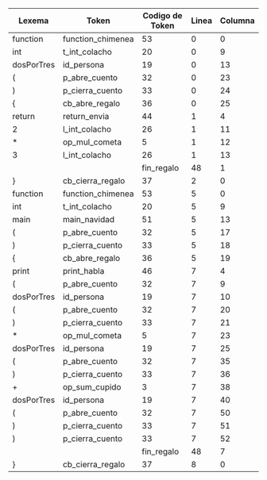 | Lexema     | Token             | Codigo de Token | Linea | Columna |
| ---------- | ----------------- | --------------- | ----- | ------- |
| function   | function_chimenea | 53              | 0     | 0       |
| int        | t_int_colacho     | 20              | 0     | 9       |
| dosPorTres | id_persona        | 19              | 0     | 13      |
| (          | p_abre_cuento     | 32              | 0     | 23      |
| )          | p_cierra_cuento   | 33              | 0     | 24      |
| {          | cb_abre_regalo    | 36              | 0     | 25      |
| return     | return_envia      | 44              | 1     | 4       |
| 2          | l_int_colacho     | 26              | 1     | 11      |
| *          | op_mul_cometa     | 5               | 1     | 12      |
| 3          | l_int_colacho     | 26              | 1     | 13      |
| |          | fin_regalo        | 48              | 1     | 14      |
| }          | cb_cierra_regalo  | 37              | 2     | 0       |
| function   | function_chimenea | 53              | 5     | 0       |
| int        | t_int_colacho     | 20              | 5     | 9       |
| main       | main_navidad      | 51              | 5     | 13      |
| (          | p_abre_cuento     | 32              | 5     | 17      |
| )          | p_cierra_cuento   | 33              | 5     | 18      |
| {          | cb_abre_regalo    | 36              | 5     | 19      |
| print      | print_habla       | 46              | 7     | 4       |
| (          | p_abre_cuento     | 32              | 7     | 9       |
| dosPorTres | id_persona        | 19              | 7     | 10      |
| (          | p_abre_cuento     | 32              | 7     | 20      |
| )          | p_cierra_cuento   | 33              | 7     | 21      |
| *          | op_mul_cometa     | 5               | 7     | 23      |
| dosPorTres | id_persona        | 19              | 7     | 25      |
| (          | p_abre_cuento     | 32              | 7     | 35      |
| )          | p_cierra_cuento   | 33              | 7     | 36      |
| +          | op_sum_cupido     | 3               | 7     | 38      |
| dosPorTres | id_persona        | 19              | 7     | 40      |
| (          | p_abre_cuento     | 32              | 7     | 50      |
| )          | p_cierra_cuento   | 33              | 7     | 51      |
| )          | p_cierra_cuento   | 33              | 7     | 52      |
| |          | fin_regalo        | 48              | 7     | 53      |
| }          | cb_cierra_regalo  | 37              | 8     | 0       |
